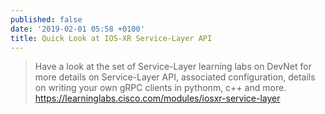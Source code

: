 ```yaml
---
published: false
date: '2019-02-01 05:58 +0100'
title: Quick Look at IOS-XR Service-Layer API
---
```




>Have a look at the set of Service-Layer learning labs on DevNet for more details on Service-Layer 
>API, associated configuration, details on writing your own gRPC clients in pythonm, c++ and more. 
><https://learninglabs.cisco.com/modules/iosxr-service-layer>

